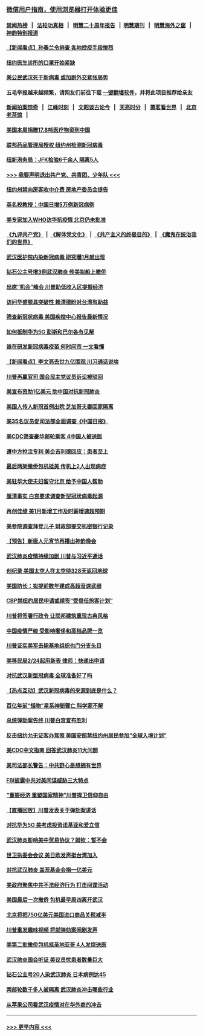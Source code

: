 ### [微信用户指南，使用浏览器打开体验更佳](https://github.com/gfw-breaker/banned-news1/blob/master/indexes/wechat-guide.md?t=0)
#### [禁闻热榜](热点新闻.md?t=0)  &nbsp;&nbsp;|&nbsp;&nbsp; [法轮功真相](https://github.com/gfw-breaker/truth/blob/master/README.md?t=0) &nbsp;&nbsp;|&nbsp;&nbsp; [明慧二十周年报告](https://github.com/gfw-breaker/mh-reports/blob/master/README.md?t=0) &nbsp;&nbsp;|&nbsp;&nbsp;[明慧期刊](https://github.com/gfw-breaker/mh-qikan) &nbsp;&nbsp;|&nbsp;&nbsp; [明慧海外之窗](https://github.com/gfw-breaker/mh-news/blob/master/README.md?t=0) &nbsp;&nbsp;|&nbsp;&nbsp; [神韵特别报道](https://github.com/gfw-breaker/mh-news/blob/master/shenyun.md?t=0)
#### [【新闻看点】孙春兰令排查 各地控疫手段惨烈](../pages/nsc412/n11854388.md?t=02090611) 
#### [纽约医生诊所的口罩开始紧缺](../pages/nsc412/n11853364.md?t=02090611) 
#### [美公民武汉死于新病毒 或加剧外交紧张局势](../pages/nsc412/n11854331.md?t=02090611) 
#### 五毛举报越来越频繁，请网友们前往下载 [一键翻墙软件](https://github.com/gfw-breaker/ssr-accounts)，并将此项目推荐给亲友
#### [新闻拍案惊奇](https://github.com/gfw-breaker/banned-news1/blob/master/pages/link4.md) &nbsp;&nbsp;|&nbsp;&nbsp; [江峰时刻](https://github.com/gfw-breaker/banned-news1/blob/master/pages/link4.md) &nbsp;&nbsp;|&nbsp;&nbsp; [文昭谈古论今](https://github.com/gfw-breaker/banned-news1/blob/master/pages/link4.md) &nbsp;&nbsp;|&nbsp;&nbsp; [天亮时分](https://github.com/gfw-breaker/banned-news1/blob/master/pages/link4.md) &nbsp;&nbsp;|&nbsp;&nbsp; [萧茗看世界](https://github.com/gfw-breaker/banned-news1/blob/master/pages/link4.md) &nbsp;&nbsp;|&nbsp;&nbsp; [北京老茶馆](https://github.com/gfw-breaker/banned-news1/blob/master/pages/link4.md) &nbsp;&nbsp;|&nbsp;&nbsp; 
#### [美国本周捐赠17.8吨医疗物资到中国](../pages/nsc412/n11854269.md?t=02090611) 
#### [联邦药品管理局授权  纽约州检测新冠病毒](../pages/nsc412/n11853371.md?t=02090611) 
#### [纽新港务局：JFK检验6千余人  隔离5人](../pages/nsc412/n11853366.md?t=02090611) 
#### [>>> 我要声明退出共产党、共青团、少年队 <<<](https://github.com/begood0513/goodnews/blob/master/quit/letter.md) 
#### [纽约州禁向房客收中介费  房地产委员会提告](../pages/nsc412/n11853360.md?t=02090611) 
#### [英名校教授：中国日增5万例新冠病例](../pages/nsc412/n11854174.md?t=02090611) 
#### [美专家加入WHO访华抗疫情 北京仍未批准](../pages/nsc412/n11854043.md?t=02090611) 
#### [《九评共产党》](https://github.com/begood0513/9ping.md/blob/master/README.md) &nbsp;|&nbsp; [《解体党文化》](../../../../jtdwh.md/blob/master/README.md)  &nbsp;|&nbsp; [《共产主义的终极目的》](../../../../gczydzjmd.md/blob/master/README.md) &nbsp;|&nbsp; [《魔鬼在统治我们的世界》](../../../../mgztzwmdsj.md/blob/master/README.md) 
#### [武汉医护院内染新冠病毒 研究曝1月就出现](../pages/nsc412/n11852928.md?t=02090611) 
#### [钻石公主号增3例武汉肺炎 传美拟船上撤侨](../pages/nsc412/n11853240.md?t=02090611) 
#### [出席“机会”峰会 川普助低收入区提振经济](../pages/nsc412/n11853232.md?t=02090611) 
#### [访问华盛顿具突破性 赖清德盼对台湾有助益](../pages/nsc412/n11853129.md?t=02090611) 
#### [筛查新冠状病毒 美国疾控中心报告最新情况](../pages/nsc412/n11853070.md?t=02090611) 
#### [如何抵制华为5G 彭斯和巴尔各有见解](../pages/nsc412/n11852535.md?t=02090611) 
#### [谁在研发新冠病毒疫苗 何时问市 一文看懂](../pages/nsc412/n11852840.md?t=02090611) 
#### [【新闻看点】李文亮去世九亿围观 川习通话说啥](../pages/nsc412/n11852360.md?t=02090611) 
#### [川普再赢官司 国会民主党议员诉讼被驳回](../pages/nsc412/n11852287.md?t=02090611) 
#### [美宣布资助1亿美元 助中国对抗新冠肺炎](../pages/nsc412/n11852531.md?t=02090611) 
#### [美国人传人新冠首例出院 芝加哥夫妻回家隔离](../pages/nsc412/n11852452.md?t=02090611) 
#### [美35名议员促司法部全面调查《中国日报》](../pages/nsc412/n11852435.md?t=02090611) 
#### [美CDC筛查豪华邮轮乘客 4中国人被送医](../pages/nsc412/n11852085.md?t=02090611) 
#### [遭中方抢注专利 美企吉利德回应：患者至上](../pages/nsc412/n11852037.md?t=02090611) 
#### [最后两架撤侨包机抵美 传机上2人出现病症](../pages/nsc412/n11852173.md?t=02090611) 
#### [美驻华大使夫妇留守北京 给予中国人帮助](../pages/nsc412/n11852165.md?t=02090611) 
#### [厘清事实 白宫要求调查新型冠状病毒起源](../pages/nsc412/n11852106.md?t=02090611) 
#### [再创佳绩 美1月新增工作及时薪增速超预期](../pages/nsc412/n11852174.md?t=02090611) 
#### [美参院调查拜登儿子 财政部提交机密银行记录](../pages/nsc412/n11851808.md?t=02090611) 
#### [【预告】新唐人元宵节再播出神韵晚会](../pages/nsc412/n11843192.md?t=02090611) 
#### [武汉肺炎疫情持续加剧 川普与习近平通话](../pages/nsc412/n11851613.md?t=02090611) 
#### [创纪录 美国太空人在太空待328天返回地球](../pages/nsc412/n11851266.md?t=02090611) 
#### [美国防长：拟提前数年建成高超音速武器](../pages/nsc412/n11850959.md?t=02090611) 
#### [CBP禁纽约居民申请或续签“受信任旅客计划”](../pages/nsc412/n11850857.md?t=02090611) 
#### [川普将签署行政令 让联邦建筑重现古典风格](../pages/nsc412/n11850654.md?t=02090611) 
#### [中国疫情严峻 受影响奢侈和高档品牌一览](../pages/nsc412/n11850319.md?t=02090611) 
#### [川普证实美军击毙基地组织也门分支头目](../pages/nsc412/n11850383.md?t=02090611) 
#### [美移民局2/24起用新表 律师：快递出申请](../pages/nsc412/n11848220.md?t=02090611) 
#### [对抗武汉新型冠病毒 全球准备好了吗](../pages/nsc412/n11850142.md?t=02090611) 
#### [【热点互动】武汉新冠病毒的来源到底是什么？](../pages/nsc412/n11849749.md?t=02090611) 
#### [百亿年前“怪物”星系神秘骤亡 科学家不解](../pages/nsc412/n11849863.md?t=02090611) 
#### [总统弹劾案告终 川普白宫宣布胜利](../pages/nsc412/n11849985.md?t=02090611) 
#### [反击纽约允无证客办驾照  美国安部禁纽约州居民参加“全球入境计划”](../pages/nsc412/n11849828.md?t=02090611) 
#### [美CDC中文指南 回答武汉肺炎11大问题](../pages/nsc412/n11849703.md?t=02090611) 
#### [美司法部长警告：中共野心是想拥有世界](../pages/nsc412/n11849769.md?t=02090611) 
#### [FBI披露中共对美间谍威胁三大特点](../pages/nsc412/n11849700.md?t=02090611) 
#### [“重振经济 重塑国家精神”川普捍卫信仰自由](../pages/nsc412/n11849641.md?t=02090611) 
#### [【直播回放】川普发表关于弹劾案讲话](../pages/nsc412/n11849472.md?t=02090611) 
#### [对抗华为5G 美考虑投资诺基亚和爱立信](../pages/nsc412/n11849510.md?t=02090611) 
#### [武汉肺炎影响美中贸易协议？姆钦：暂不会](../pages/nsc412/n11849497.md?t=02090611) 
#### [世卫执委会会议 美日欧发声挺台湾加入](../pages/nsc412/n11849433.md?t=02090611) 
#### [对抗武汉肺炎 盖茨基金会捐一亿美元](../pages/nsc412/n11848953.md?t=02090611) 
#### [美政府聚焦中共不法经济行为 打击间谍活动](../pages/nsc412/n11849322.md?t=02090611) 
#### [美国最后一次撤侨 包机最早周四离开武汉](../pages/nsc412/n11849395.md?t=02090611) 
#### [北京将把750亿美元美国进口商品关税减半](../pages/nsc412/n11848896.md?t=02090611) 
#### [川普重发趣味视频 将就弹劾案闹剧发声](../pages/nsc412/n11848715.md?t=02090611) 
#### [美第二批撤侨包机抵圣地亚哥 4人发烧送医](../pages/nsc412/n11847923.md?t=02090611) 
#### [武汉肺炎国会听证 美议员忧患者数量巨大](../pages/nsc412/n11844851.md?t=02090611) 
#### [钻石公主号20人染武汉肺炎 日本病例达45](../pages/nsc412/n11847823.md?t=02090611) 
#### [两邮轮数千多人被隔离 武汉肺炎冲击哪些行业](../pages/nsc412/n11847456.md?t=02090611) 
#### [从苹果公司看武汉疫情对在华外商的冲击](../pages/nsc412/n11847586.md?t=02090611) 

----
#### [ >>> 更早内容 <<< ](../indexes/nsc412-earlier.md)
